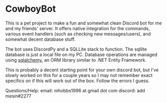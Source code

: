 # CowboyBot

This is a pet project to make a fun and somewhat clean Discord bot for me and my friends' server. It offers native integration for the commands, various event handlers (such as checking new messages/users), and somewhat decent database stuff.

The bot uses DiscordPy and a SQLLite stack to function. The sqllite database is just a local file on my PC. Database operations are managed using [sqlalchemy](https://www.sqlalchemy.org/), an ORM library similar to .NET Entity Framework.

This is probably a decent starting point for your own discord bot, but I've slowly worked on this for a couple years so I may not remember exact specifics on if this will work out of the box. Follow the errors I guess.

Questions/Help:
email: mhobbs1996 at gmail dot com
discord: add mesin#2277
